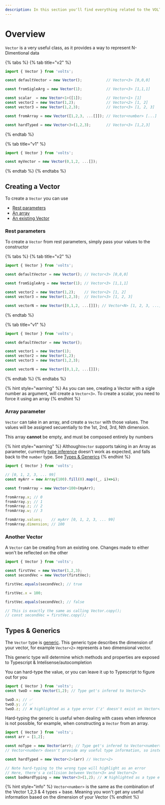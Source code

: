 ```yaml
---
description: In this section you'll find everything related to the VOLTS.Vector class
---
```


# Overview

`Vector` is a very useful class, as it provides a way to represent N-Dimentional data

{% tabs %}
{% tab title="v2" %}
```typescript
import { Vector } from 'volts';

const defaultVector = new Vector();           // Vector<3> [0,0,0]

const fromSigleArg = new Vector(1);           // Vector<3> [1,1,1]

const scalar  = new Vector<1>([1]);           // Vector<1> [1]
const vector2 = new Vector(1,2);              // Vector<2> [1, 2]
const vector3 = new Vector(1,2,3);            // Vector<3> [1, 2, 3]

const fromArray = new Vector([1,2,3, ...[]]); // Vector<number> [...]

const hardTyped = new Vector<3>(1,2,3);       // Vector<3> [1,2,3]
```
{% endtab %}

{% tab title="v1" %}
```typescript
import { Vector } from 'volts';

const myVector = new Vector(0,1,2, ...[]);
```
{% endtab %}
{% endtabs %}

## Creating a Vector

To create a `Vector` you can use

* [Rest parameters](overview.md#rest-parameters)
* [An array](overview.md#array-parameter)
* [An existing Vector](overview.md#another-vector)

### Rest parameters

To create a `Vector` from rest parameters, simply pass your values to the constructor

{% tabs %}
{% tab title="v2" %}
```typescript
import { Vector } from 'volts';

const defaultVector = new Vector(); // Vector<3> [0,0,0]

const fromSigleArg = new Vector(1); // Vector<3> [1,1,1]

const vector2 = new Vector(1,2);    // Vector<2> [1, 2]
const vector3 = new Vector(1,2,3);  // Vector<3> [1, 2, 3]

const vectorN = new Vector([0,1,2, ...[]]); // Vector<N> [1, 2, 3, ...]
```
{% endtab %}

{% tab title="v1" %}
```typescript
import { Vector } from 'volts';

const defaultVector = new Vector();

const vector1 = new Vector(1);
const vector2 = new Vector(1,2);
const vector3 = new Vector(1,2,3);

const vectorN = new Vector([0,1,2, ...[]]);
```
{% endtab %}
{% endtabs %}

{% hint style="warning" %}
As you can see, creating a Vector with a sigle number as argument, will create a `Vector<3>`. To create a scalar, you need to force it using an array
{% endhint %}

### Array parameter

`Vector` can take in an array, and create a `Vector` with those values. The values will be assigned secuentially to the 1st, 2nd, 3rd, Nth dimension.

This array **cannot** be empty, and must be composed entirely by numbers

{% hint style="warning" %}
Although`Vector` supports taking in an Array as parameter, currently [type inference](overview.md#types-and-generics) doesn't work as expected, and falls back to the `number` type. See [Types & Generics](overview.md#types-and-generics)
{% endhint %}

```typescript
import { Vector } from 'volts';

// [0, 1, 2, 3, ... 99]
const myArr = new Array(100).fill(0).map((_, i)=>i);

const fromArray = new Vector<100>(myArr);

fromArray.x; // 0
fromArray.y; // 1
fromArray.z; // 2
fromArray.w; // 3

fromArray.values;    // myArr [0, 1, 2, 3, ... 99]
fromArray.dimension; // 100
```

### Another Vector

A `Vector` can be creating from an existing one. Changes made to either won't be reflected on the other

```typescript
import { Vector } from 'volts';

const firstVec = new Vector(1,2,3);
const secondVec = new Vector(firstVec);

firstVec.equals(secondVec); // true

firstVec.x = 100;

firstVec.equals(secondVec); // false

// This is exactly the same as calling Vector.copy();
// const secondVec = firstVec.copy();
```

## Types & Generics

The `Vector` type is [generic](https://www.typescriptlang.org/docs/handbook/2/generics.html). This generic type describes the dimension of your vector, for example `Vector<2>` represents a two dimensional vector.

This generic type will determine which methods and properties are exposed to Typescript & Intelisense/autocompletion

You can hard-type the value, or you can leave it up to Typescript to figure out for you

```typescript
import { Vector } from 'volts';
const twoD = new Vector(1,2); // Type get's infered to Vector<2>

twoD.x; // ✅
twoD.y; // ✅
twoD.z; // ❌ highlighted as a type error ('z' doesn't exist on Vector<2>)
```

Hard-typing the generic is useful when dealing with cases when inference is not possible, for example, when constructing a `Vector` from an array.

```typescript
import { Vector } from 'volts';
const arr = [1,2];

const noType = new Vector(arr); // Type get's infered to Vector<number>
// Vector<number> doesn't provide any useful type information, so instead 👇

const hardTyped = new Vector<2>(arr) // Vector<2>

// Note hard-typing to the wrong type will highlight as an error
// Here, there's a collision between Vector<3> and Vector<2>
const badHardTyping = new Vector<3>(1,2); // ❌ highlighted as a type error
```

{% hint style="info" %}
`Vector<number>` is the same as the combination of the Vector 1,2,3 & 4 types + base. Meaning you won't get any useful information based on the dimension of your Vector
{% endhint %}

 

